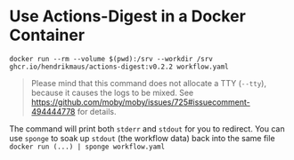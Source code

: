 # Use Actions-Digest in a Docker Container

<!-- x-release-please-start-version -->
```shell
docker run --rm --volume $(pwd):/srv --workdir /srv ghcr.io/hendrikmaus/actions-digest:v0.2.2 workflow.yaml
```
<!-- x-release-please-end -->

> Please mind that this command does not allocate a TTY (`--tty`), because it causes the logs to be mixed. See https://github.com/moby/moby/issues/725#issuecomment-494444778 for details.

The command will print both `stderr` and `stdout` for you to redirect. You can use `sponge` to soak up `stdout` (the workflow data) back into the same file `docker run (...) | sponge workflow.yaml`
